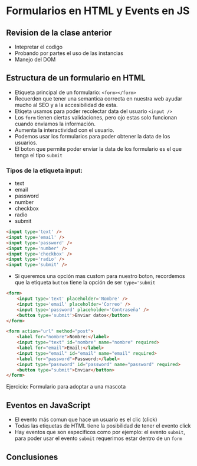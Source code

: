 # Formularios en HTML y Events en JS

## Revision de la clase anterior

- Intepretar el codigo
- Probando por partes el uso de las instancias
- Manejo del DOM

## Estructura de un formulario en HTML

- Etiqueta principal de un formulario: `<form></form>`
- Recuerden que tener una semantica correcta en nuestra web ayudar mucho al SEO y a la accesibilidad de esta.
- Etiqeta usamos para poder recolectar data del usuario `<input />`
- Los `form` tienen ciertas validaciones, pero ojo estas solo funcionan cuando enviamos la información.
- Aumenta la interactividad con el usuario.
- Podemos usar los formularios para poder obtener la data de los usuarios.
- El boton que permite poder enviar la data de los formulario es el que tenga el tipo `submit`

### Tipos de la etiqueta input:

- text
- email
- password
- number
- checkbox
- radio
- submit

```html
<input type='text' />
<input type='email' />
<input type='password' />
<input type='number' />
<input type='checkbox' />
<input type='radio' />
<input type='submit' />
```

- Si queremos una opción mas custom para nuestro boton, recordemos que la etiqueta `button` tiene la opción de ser `type='submit`

```html
<form>
    <input type='text' placeholder='Nombre' />
    <input type='email' placeholder='Correo' />
    <input type='password' placeholder='Contraseña' />
    <button type='submit'>Enviar datos</button>
</form>
```

```html
<form action="url" method="post">
    <label for="nombre">Nombre:</label>
    <input type="text" id="nombre" name="nombre" required>
    <label for="email">Email:</label>
    <input type="email" id="email" name="email" required>
    <label for="password">Password:</label>
    <input type="password" id="password" name="password" required>
    <button type="submit">Enviar</button>
</form>
```

Ejercicio: Formulario para adoptar a una mascota

## Eventos en JavaScript

- El evento más comun que hace un usuario es el clic (click)
- Todas las etiquetas de HTML tiene la posibilidad de tener el evento click
- Hay eventos que son especificos como por ejemplo: el evento `submit`, para poder usar el evento `submit` requerimos estar dentro de un `form`

## Conclusiones
